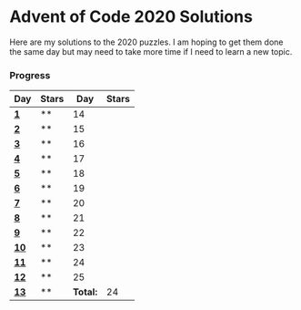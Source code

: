 # Advent of Code 2020 Solutions
Here are my solutions to the 2020 puzzles. I am hoping to get them done the same day but may need to take more time if I need to learn a new topic.

### Progress

| Day | Stars | Day | Stars |
| ------ | ------ | ------ | ------ |
| **[1](https://github.com/mariom100o/Advent-of-Code-Solutions/tree/main/2020/Day%201)**   | ** | 14 |  |
| **[2](https://github.com/mariom100o/Advent-of-Code-Solutions/tree/main/2020/Day%202)**   | ** | 15 |  |
| **[3](https://github.com/mariom100o/Advent-of-Code-Solutions/tree/main/2020/Day%203)**   | ** | 16 |  |
| **[4](https://github.com/mariom100o/Advent-of-Code-Solutions/tree/main/2020/Day%204)**   | ** | 17 |  |
| **[5](https://github.com/mariom100o/Advent-of-Code-Solutions/tree/main/2020/Day%205)**   | ** | 18 |  |
| **[6](https://github.com/mariom100o/Advent-of-Code-Solutions/tree/main/2020/Day%206)**   | ** | 19 |  |
| **[7](https://github.com/mariom100o/Advent-of-Code-Solutions/tree/main/2020/Day%207)**   | ** | 20 |  |
| **[8](https://github.com/mariom100o/Advent-of-Code-Solutions/tree/main/2020/Day%208)**   | ** | 21 |  |
| **[9](https://github.com/mariom100o/Advent-of-Code-Solutions/tree/main/2020/Day%209)**   | ** | 22 |  |
| **[10](https://github.com/mariom100o/Advent-of-Code-Solutions/tree/main/2020/Day%2010)** | ** | 23 |  |
| **[11](https://github.com/mariom100o/Advent-of-Code-Solutions/tree/main/2020/Day%2011)** | ** | 24 |  |
| **[12](https://github.com/mariom100o/Advent-of-Code-Solutions/tree/main/2020/Day%2012)** | ** | 25 |  |
| **[13](https://github.com/mariom100o/Advent-of-Code-Solutions/tree/main/2020/Day%2013)** | ** | **Total:** | 24 |